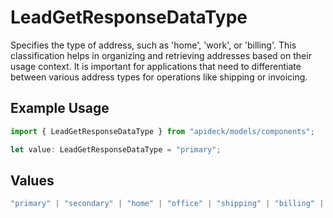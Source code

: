 # LeadGetResponseDataType

Specifies the type of address, such as 'home', 'work', or 'billing'. This classification helps in organizing and retrieving addresses based on their usage context. It is important for applications that need to differentiate between various address types for operations like shipping or invoicing.

## Example Usage

```typescript
import { LeadGetResponseDataType } from "apideck/models/components";

let value: LeadGetResponseDataType = "primary";
```

## Values

```typescript
"primary" | "secondary" | "home" | "office" | "shipping" | "billing" | "other"
```